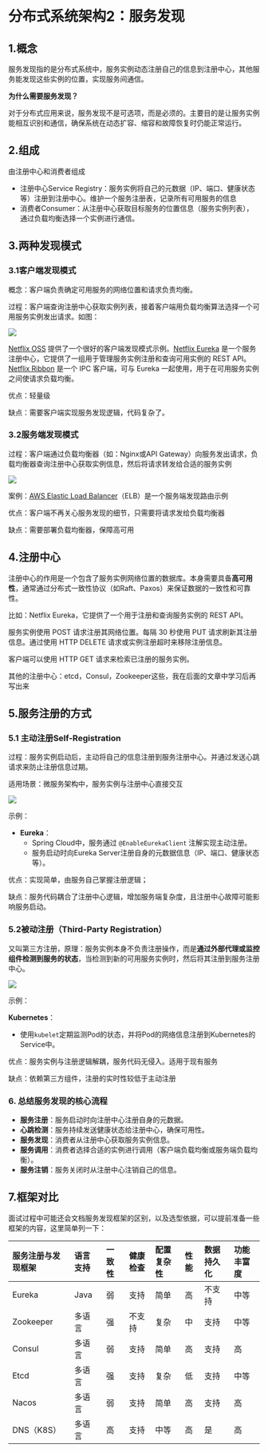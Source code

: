 # 分布式系统架构2：服务发现

## 1.概念

服务发现指的是分布式系统中，服务实例动态注册自己的信息到注册中心，其他服务能发现这些实例的位置，实现服务间通信。

**为什么需要服务发现？**

对于分布式应用来说，服务发现不是可选项，而是必须的。主要目的是让服务实例能相互识别和通信，确保系统在动态扩容、缩容和故障恢复时仍能正常运行。

## 2.组成

由注册中心和消费者组成

* 注册中心Service Registry：服务实例将自己的元数据（IP、端口、健康状态等）注册到注册中心。维护一个服务注册表，记录所有可用服务的信息
* 消费者Consumer：从注册中心获取目标服务的位置信息（服务实例列表），通过负载均衡选择一个实例进行通信。

## 3.两种发现模式

### 3.1客户端发现模式

概念：客户端负责确定可用服务的网络位置和请求负责均衡。

过程：客户端查询注册中心获取实例列表，接着客户端用负载均衡算法选择一个可用服务实例发出请求。如图：

![](/Users/yuyunlong/IdeaProjects/find-next-dragon/bagu/img/服务发现1.png)

[Netflix OSS](https://netflix.github.io/) 提供了一个很好的客户端发现模式示例。[Netflix Eureka](https://github.com/Netflix/eureka) 是一个服务注册中心，它提供了一组用于管理服务实例注册和查询可用实例的 REST API。[Netflix Ribbon](https://github.com/Netflix/ribbon) 是一个 IPC 客户端，可与 Eureka 一起使用，用于在可用服务实例之间使请求负载均衡。

优点：轻量级

缺点：需要客户端实现服务发现逻辑，代码复杂了。

### 3.2服务端发现模式

过程：客户端通过负载均衡器（如：Nginx或API Gateway）向服务发出请求，负载均衡器查询注册中心获取实例信息，然后将请求转发给合适的服务实例

![](/Users/yuyunlong/IdeaProjects/find-next-dragon/bagu/img/服务发现2.png)

案例：[AWS Elastic Load Balancer](https://aws.amazon.com/cn/elasticloadbalancing/)（ELB）是一个服务端发现路由示例

优点：客户端不再关心服务发现的细节，只需要将请求发给负载均衡器

缺点：需要部署负载均衡器，保障高可用

## 4.注册中心

注册中心的作用是一个包含了服务实例网络位置的数据库。本身需要具备**高可用性**，通常通过分布式一致性协议（如Raft、Paxos）来保证数据的一致性和可靠性。

比如：Netflix Eureka，它提供了一个用于注册和查询服务实例的 REST API。

服务实例使用 POST 请求注册其网络位置。每隔 30 秒使用 PUT 请求刷新其注册信息。通过使用 HTTP DELETE 请求或实例注册超时来移除注册信息。

客户端可以使用 HTTP GET 请求来检索已注册的服务实例。

其他的注册中心：etcd，Consul，Zookeeper这些，我在后面的文章中学习后再写出来

## 5.服务注册的方式

### 5.1 主动注册Self-Registration

过程：服务实例启动后，主动将自己的信息注册到服务注册中心。并通过发送心跳请求来防止注册信息过期。

适用场景：微服务架构中，服务实例与注册中心直接交互

![](/Users/yuyunlong/IdeaProjects/find-next-dragon/bagu/img/服务发现3.png)

示例：

* **Eureka**：
  - Spring Cloud中，服务通过 `@EnableEurekaClient` 注解实现主动注册。
  - 服务启动时向Eureka Server注册自身的元数据信息（IP、端口、健康状态等）。

优点：实现简单，由服务自己掌握注册逻辑；

缺点：服务代码耦合了注册中心逻辑，增加服务端复杂度，且注册中心故障可能影响服务启动。

### 5.2被动注册（Third-Party Registration）

又叫第三方注册，原理：服务实例本身不负责注册操作，而是**通过外部代理或监控组件检测到服务的状态**，当检测到新的可用服务实例时，然后将其注册到服务注册中心。

![](/Users/yuyunlong/IdeaProjects/find-next-dragon/bagu/img/服务发现4.png)

示例：

**Kubernetes**：

- 使用`kubelet`定期监测Pod的状态，并将Pod的网络信息注册到Kubernetes的Service中。

优点：服务实例与注册逻辑解耦，服务代码无侵入。适用于现有服务

缺点：依赖第三方组件，注册的实时性较低于主动注册

### 6. **总结服务发现的核心流程**

- **服务注册**：服务启动时向注册中心注册自身的元数据。
- **心跳检测**：服务持续发送健康状态给注册中心，确保可用性。
- **服务发现**：消费者从注册中心获取服务实例信息。
- **服务调用**：消费者选择合适的实例进行调用（客户端负载均衡或服务端负载均衡）。
- **服务注销**：服务关闭时从注册中心注销自己的信息。

## 7.框架对比

面试过程中可能还会文档服务发现框架的区别，以及选型依据，可以提前准备一些框架的内容，这里简单列一下：

| 服务注册与发现框架 | 语言支持 | 一致性 | 健康检查 | 配置复杂性 | 性能 | 数据持久化 | 功能丰富度 |
| :----------------- | :------- | :----- | :------- | :--------- | :--- | :--------- | :--------- |
| Eureka             | Java     | 弱     | 支持     | 简单       | 高   | 不支持     | 中等       |
| Zookeeper          | 多语言   | 强     | 不支持   | 复杂       | 中   | 支持       | 中等       |
| Consul             | 多语言   | 弱     | 支持     | 简单       | 高   | 支持       | 高         |
| Etcd               | 多语言   | 强     | 支持     | 复杂       | 低   | 支持       | 中等       |
| Nacos              | 多语言   | 弱     | 支持     | 简单       | 高   | 支持       | 高         |
| DNS（K8S）         | 多语言   | 高     | 支持     | 中等       | 高   | 是         | 高         |
